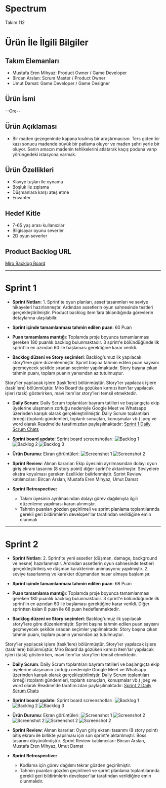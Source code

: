 # **Spectrum**

Takım 112

# Ürün İle İlgili Bilgiler

## Takım Elemanları

- Mustafa Eren Mihyaz: Product Owner / Game Developer
- Bircan Arslan: Scrum Master / Product Owner 
- Umut Damat: Game Developer / Game Designer

## Ürün İsmi

--Ore--

## Ürün Açıklaması

- Bir maden gezegeninde kapana kısılmış bir araştırmacısın. Ters giden bir kazı sonucu madende büyük  bir patlama oluyor ve maden şehri yerle bir oluyor. Senin amacın madenin tehlikelerini atlatarak kaçış poduna varıp yörüngedeki istasyona varmak.

## Ürün Özellikleri

- Klavye tuşları ile oynama
- Boşluk ile zıplama
- Düşmanlara karşı ateş etme
- Envanter

## Hedef Kitle

- 7-65 yaş arası kullanıcılar
- Bilgisayar oyunu severler
- 2D oyun severler

## Product Backlog URL

[Miro Backlog Board](https://miro.com/app/board/uXjVO3JGluM=/?share_link_id=280397684240)

---

# Sprint 1

- **Sprint Notları**: 1. Sprint'te oyun planları, asset tasarımları ve seviye hikayeleri hazırlanmıştır. Ardından assetlerin oyun sahnesinde testleri gerçekleştirilmiştir. Product backlog item'lara tıklandığında görevlerin detaylarına ulaşılabilir.

- **Sprint içinde tamamlanması tahmin edilen puan**: 60 Puan

- **Puan tamamlama mantığı**: Toplamda proje boyunca tamamlanması gereken 180 puanlık backlog bulunmaktadır. 3 sprint'e bölündüğünde ilk sprint'in en azından 60 ile başlaması gerektiğine karar verildi.

- **Backlog düzeni ve Story seçimleri**: Backlog'umuz ilk yapılacak story'lere göre düzenlenmiştir. Sprint başına tahmin edilen puan sayısını geçmeyecek şekilde sıradan seçimler yapılmaktadır. Story başına çıkan tahmin puanı, toplam puanın yarısından az tutulmuştur. 

Story'ler yapılacak işlere (task'lere) bölünmüştür. Story'ler yapılacak işlere (task'lere) bölünmüştür. Miro Board'da gözüken kırmızı item'lar yapılacak işleri (task) gösterirken, mavi item'lar story'leri temsil etmektedir.

- **Daily Scrum**: Daily Scrum toplantıları bayram tatilleri ve başlangıçta ekip üyelerine ulaşmanın zorluğu nedeniyle Google Meet ve Whatsapp üzerinden karışık olarak gerçekleştirilmiştir. Daily Scrum toplantıları örneği (toplantı gündemleri, toplantı sonuçları, konuşmalar vb.) jpeg ve word olarak Readme'de tarafımızdan paylaşılmaktadır: [Sprint 1 Daily Scrum Chats](https://github.com/bircanarslann/Google-Akademi-Takim-112/blob/main/ProjectManagement/Sprint1Documents/DailyScrumMeetingNotesSprint1.docx?raw=true)

- **Sprint board update**: Sprint board screenshotları: 
![Backlog 1](https://raw.githubusercontent.com/bircanarslann/Google-Akademi-Takim-112/main/ProjectManagement/Sprint1Documents/Backlog1.jpg?raw=true) 
![Backlog 2](https://raw.githubusercontent.com/bircanarslann/Google-Akademi-Takim-112/main/ProjectManagement/Sprint1Documents/Backlog2.jpg?raw=true) 
![Backlog 3](https://raw.githubusercontent.com/bircanarslann/Google-Akademi-Takim-112/main/ProjectManagement/Sprint1Documents/Backlog3.jpg?raw=true)

- **Ürün Durumu**: Ekran görüntüleri:
  ![Screenshot 1](https://github.com/bircanarslann/Google-Akademi-Takim-112/blob/main/ProjectManagement/Sprint1Documents/Products1.png?raw=true)
  ![Screenshot 2](https://github.com/bircanarslann/Google-Akademi-Takim-112/blob/main/ProjectManagement/Sprint1Documents/Products3.jpeg?raw=true)

- **Sprint Review**: 
Alınan kararlar: Ekip üyesinin ayrılmasından dolayı oyun giriş ekranı tasarımı (8 story point) diğer sprint'e aktarılmıştır. Seviyelere ekstra koyulması gereken özellikler belirlenmiştir. 
Sprint Review katılımcıları: Bircan Arslan, Mustafa Eren Mihyaz, Umut Damat

- **Sprint Retrospective:**
  - Takım üyesinin ayrılmasından dolayı görev dağılımıyla ilgili düzenleme yapılması kararı alınmıştır.
  - Tahmin puanları gözden geçirilmeli ve sprint planlama toplantılarında gerekli geri bildirimlerin developer'lar tarafından verildiğine emin olunmalı
  
 ---

# Sprint 2

- **Sprint Notları**: 2. Sprint'te yeni assetler (düşman, damage, background ve nesne) hazırlanmıştır. Ardından assetlerin oyun sahnesinde testleri gerçekleştirilmiş ve düşman karakterinin animasyonu yapılmıştır. 2. seviye tasarlanmış ve karakter düşmandan hasar almaya başlamışır.

- **Sprint içinde tamamlanması tahmin edilen puan**: 68 Puan

- **Puan tamamlama mantığı**: Toplamda proje boyunca tamamlanması gereken 180 puanlık backlog bulunmaktadır. 3 sprint'e bölündüğünde ilk sprint'in en azından 60 ile başlaması gerektiğine karar verildi. Diğer sprintten kalan 8 puan ile 68 puan hedeflenmektedir.

- **Backlog düzeni ve Story seçimleri**: Backlog'umuz ilk yapılacak story'lere göre düzenlenmiştir. Sprint başına tahmin edilen puan sayısını geçmeyecek şekilde sıradan seçimler yapılmaktadır. Story başına çıkan tahmin puanı, toplam puanın yarısından az tutulmuştur. 

Story'ler yapılacak işlere (task'lere) bölünmüştür. Story'ler yapılacak işlere (task'lere) bölünmüştür. Miro Board'da gözüken kırmızı item'lar yapılacak işleri (task) gösterirken, mavi item'lar story'leri temsil etmektedir.

- **Daily Scrum**: Daily Scrum toplantıları bayram tatilleri ve başlangıçta ekip üyelerine ulaşmanın zorluğu nedeniyle Google Meet ve Whatsapp üzerinden karışık olarak gerçekleştirilmiştir. Daily Scrum toplantıları örneği (toplantı gündemleri, toplantı sonuçları, konuşmalar vb.) jpeg ve word olarak Readme'de tarafımızdan paylaşılmaktadır: [Sprint 2 Daily Scrum Chats](https://github.com/bircanarslann/Google-Akademi-Takim-112/blob/main/ProjectManagement/Sprint2Documents/DailyScrumMeetingNotesSprint2.docx?raw=true)

- **Sprint board update**: Sprint board screenshotları: 
![Backlog 1](https://raw.githubusercontent.com/bircanarslann/Google-Akademi-Takim-112/main/ProjectManagement/Sprint2Documents/Backlog1.jpg?raw=true) 
![Backlog 2](https://raw.githubusercontent.com/bircanarslann/Google-Akademi-Takim-112/main/ProjectManagement/Sprint2Documents/Backlog2.jpg?raw=true) 
![Backlog 3](https://raw.githubusercontent.com/bircanarslann/Google-Akademi-Takim-112/main/ProjectManagement/Sprint2Documents/Backlog3.jpg?raw=true)

- **Ürün Durumu**: Ekran görüntüleri:
  ![Screenshot 1](https://github.com/bircanarslann/Google-Akademi-Takim-112/blob/main/ProjectManagement/Sprint2Documents/Products1.png?raw=true)
  ![Screenshot 2](https://github.com/bircanarslann/Google-Akademi-Takim-112/blob/main/ProjectManagement/Sprint2Documents/Products2.jpeg?raw=true)
  ![Screenshot 2](https://github.com/bircanarslann/Google-Akademi-Takim-112/blob/main/ProjectManagement/Sprint2Documents/Products3.jpeg?raw=true)
  ![Screenshot 2](https://github.com/bircanarslann/Google-Akademi-Takim-112/blob/main/ProjectManagement/Sprint2Documents/Products4.jpeg?raw=true)
  ![Screenshot 2](https://github.com/bircanarslann/Google-Akademi-Takim-112/blob/main/ProjectManagement/Sprint2Documents/Products5.jpeg?raw=true)

- **Sprint Review**: 
Alınan kararlar: Oyun giriş ekranı tasarımı (8 story point) bitiş ekranı ile birlikte yapılması için son sprint'e aktarılmıştır. Boss tasarımı düşünülmüştür. 
Sprint Review katılımcıları: Bircan Arslan, Mustafa Eren Mihyaz, Umut Damat

- **Sprint Retrospective:**
  - Kodlama için görev dağılımı tekrar gözden geçirilmiştir.
  - Tahmin puanları gözden geçirilmeli ve sprint planlama toplantılarında gerekli geri bildirimlerin developer'lar tarafından verildiğine emin olunmalıdır.

